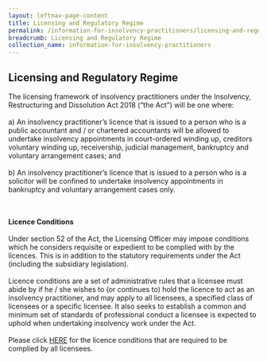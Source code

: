 ```yaml
---
layout: leftnav-page-content
title: Licensing and Regulatory Regime
permalink: /information-for-insolvency-practitioners/licensing-and-regulatory-regime/
breadcrumb: Licensing and Regulatory Regime
collection_name: information-for-insolvency-practitioners
---
```


**Licensing and Regulatory Regime**
---
The licensing framework of insolvency practitioners under the Insolvency, Restructuring and Dissolution Act 2018 (“the Act”) will be one where:
<br><br>
a)	An insolvency practitioner’s licence that is issued to a person who is a public accountant and / or chartered accountants will be allowed to undertake insolvency appointments in court-ordered winding up, creditors voluntary winding up, receivership, judicial management, bankruptcy and voluntary arrangement cases; and
<br><br>
b)	An insolvency practitioner’s licence that is issued to a person who is a solicitor will be confined to undertake insolvency appointments in bankruptcy and voluntary arrangement cases only. 
<br><br><br>

**Licence Conditions**
<br><br>
Under section 52 of the Act, the Licensing Officer may impose conditions which he considers requisite or expedient to be complied with by the licences. This is in addition to the statutory requirements under the Act (including the subsidiary legislation).
<br><br>
Licence conditions are a set of administrative rules that a licensee must abide by if he / she wishes to (or continues to) hold the licence to act as an insolvency practitioner, and may apply to all licensees, a specified class of licensees or a specific licensee. It also seeks to establish a common and minimum set of standards of professional conduct a licensee is expected to uphold when undertaking insolvency work under the Act.
<br><br>
Please click <a href="* [Licence Conditions](/files/LicenceConditionswef29Mar2018.pdf)" target="_blank">HERE</a> for the licence conditions that are required to be complied by all licensees. 
